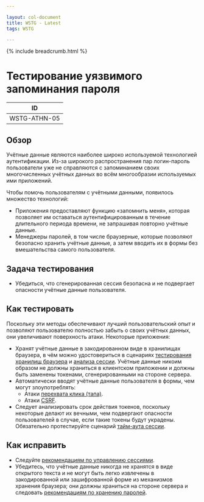 ```yaml
---

layout: col-document
title: WSTG - Latest
tags: WSTG

---
```


{% include breadcrumb.html %}
# Тестирование уязвимого запоминания пароля

|ID          |
|------------|
|WSTG-ATHN-05|

## Обзор

Учётные данные являются наиболее широко используемой технологией аутентификации. Из-за широкого распространения пар логин-пароль пользователи уже не справляются с запоминанием своих многочисленных учётных данных во всём многообразии используемых ими приложений.

Чтобы помочь пользователям с учётными данными, появилось множество технологий:

- Приложения предоставляют функцию «запомнить меня», которая позволяет им оставаться аутентифицированным в течение длительного периода времени, не запрашивая повторно учётные данные.
- Менеджеры паролей, в том числе браузерные, которые позволяют безопасно хранить учётные данные, а затем вводить их в формы без вмешательства самого пользователя.

## Задача тестирования

- Убедиться, что сгенерированная сессия безопасна и не подвергает опасности учётные данные пользователя.

## Как тестировать

Поскольку эти методы обеспечивают лучший пользовательский опыт и позволяют пользователю полностью забыть о своих учётных данных, они увеличивают поверхность атаки. Некоторые приложения:

- Хранят учётные данные в закодированном виде в хранилищах браузера, в чём можно удостовериться в сценариях [тестирования хранилищ браузера](../11-Client-side_Testing/12-Testing_Browser_Storage.md) и [анализа сессии](../06-Session_Management_Testing/01-Testing_for_Session_Management_Schema.md#session-analysis). Учётные данные никоим образом не должны храниться в клиентском приложении и должны быть заменены токенами, сгенерированными на стороне сервера.
- Автоматически вводят учётные данные пользователя в формы, чем могут злоупотреблять:
    - Атаки [перехвата клика (тапа)](../11-Client-side_Testing/09-Testing_for_Clickjacking.md).
    - Атаки [CSRF](../06-Session_Management_Testing/05-Testing_for_Cross_Site_Request_Forgery.md).
- Следует анализировать срок действия токенов, поскольку некоторые делают их вечными, чем подвергают опасности пользователей в случае, если такие токены будут украдены. Обязательно протестируйте сценарий [тайм-аута сессии](../06-Session_Management_Testing/07-Testing_Session_Timeout.md).

## Как исправить

- Следуйте [рекомендациям по управлению сессиями](https://cheatsheetseries.owasp.org/cheatsheets/Session_Management_Cheat_Sheet.html).
- Убедитесь, что учётные данные никогда не хранятся в виде открытого текста и не могут быть легко извлечены в закодированной или зашифрованной форме из механизмов хранения браузера; они должны храниться на стороне сервера и следовать [рекомендациям по хранению паролей](https://cheatsheetseries.owasp.org/cheatsheets/Password_Storage_Cheat_Sheet.html).
